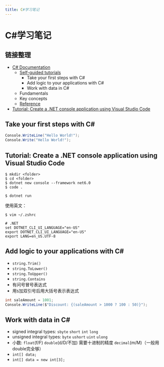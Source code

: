 ```yaml
---
title: C#学习笔记
---
```


# C#学习笔记

## 链接整理

- [C# Documentation](https://docs.microsoft.com/en-us/dotnet/csharp/)
    - [Self-guided tutorials](https://docs.microsoft.com/en-us/users/dotnet/collections/yz26f8y64n7k07?WT.mc_id=dotnet-35129-website)
        - Take your first steps with C#
        - Add logic to your applications with C#
        - Work with data in C#
    - Fundamentals
    - Key concepts
    - [Reference](https://docs.microsoft.com/en-us/dotnet/csharp/language-reference/)
- [Tutorial: Create a .NET console application using Visual Studio Code](https://docs.microsoft.com/en-us/dotnet/core/tutorials/with-visual-studio-code?pivots=dotnet-6-0)

## Take your first steps with C#

```csharp
Console.WriteLine("Hello World!");
Console.Write("Hello World!");
```

## Tutorial: Create a .NET console application using Visual Studio Code

```
$ mkdir <folder>
$ cd <folder>
$ dotnet new console --framework net6.0
$ code .

$ dotnet run
```

使用英文：

```
$ vim ~/.zshrc

# .NET
set DOTNET_CLI_UI_LANGUAGE="en-US"
export DOTNET_CLI_UI_LANGUAGE="en-US"
export LANG=en_US.UTF-8
```

## Add logic to your applications with C#

- `string.Trim()`
- `string.ToLower()`
- `string.ToUpper()`
- `string.Contains`
- 有问号冒号表达式
- 用`$`加双引号后用大括号表示表达式

```cs
int saleAmount = 1001;
Console.WriteLine($"Discount: {(saleAmount > 1000 ? 100 : 50)}");
```

## Work with data in C#

- signed integral types: `sbyte` `short` `int` `long`
- unsigned integral types: `byte` `ushort` `uint` `ulong`
- 小数: `float`(f/F) `double`(d/D/不加) 需要十进制的精度 `decimal`(m/M)（一般用double完全够）
- `int[] data;`
- `int[] data = new int[3];`
